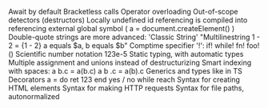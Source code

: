 Await by default
Bracketless calls
Operator overloading
Out-of-scope detectors (destructors)
Locally undefined id referencing is compiled into referencing external global symbol (  a = document.createElement() )\
Double-quote strings are more advanced:
    'Classic String'
    "Multilinestring
    1 - 2 = {1 - 2}
    a equals $a, b equals $b"
Comptime specifier '!':
    if!
    while!
    fn!
    foo!()
Scientific number notation 123e-5
Static typing, with automatic types
Multiple assignment and unions instead of destructurizing
Smart indexing with spaces:
    a b.c = a(b.c)
    a b .c = a(b).c
Generics and types like in TS
Decorators
a = do
    ret 123
end
yes / no
while reach
Syntax for creating HTML elements
Syntax for making HTTP requests
Syntax for file paths, autonormalized
